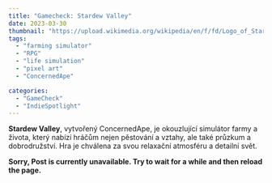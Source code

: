 ```yaml
---
title: "Gamecheck: Stardew Valley"
date: 2023-03-30
thumbnail: "https://upload.wikimedia.org/wikipedia/en/f/fd/Logo_of_Stardew_Valley.png"
tags:
  - "farming simulator"
  - "RPG"
  - "life simulation"
  - "pixel art"
  - "ConcernedApe"

categories:
  - "GameCheck"
  - "IndieSpotlight"
---
```


**Stardew Valley**, vytvořený ConcernedApe, je okouzlující simulátor farmy a života, který nabízí hráčům nejen pěstování a vztahy, ale také průzkum a dobrodružství. Hra je chválena za svou relaxační atmosféru a detailní svět.

<!--more-->

**Sorry, Post is currently unavailable. Try to wait for a while and then reload the page.**
